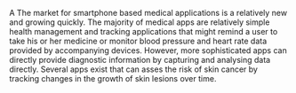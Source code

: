 A The market for smartphone based medical applications is a relatively new and growing quickly. The majority of medical apps are relatively simple health management and tracking applications that might remind a user to take his or her medicine or monitor blood pressure and heart rate data provided by accompanying devices. However, more sophisticated apps can directly provide diagnostic information by capturing and analysing data directly. Several apps exist that can asses the risk of skin cancer by tracking changes in the growth of skin lesions over time. 
